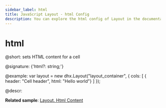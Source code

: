 ```yaml
---
sidebar_label: html
title: JavaScript Layout - html Config 
description: You can explore the html config of Layout in the documentation of the DHTMLX JavaScript UI library. Browse developer guides and API reference, try out code examples and live demos, and download a free 30-day evaluation version of DHTMLX Suite 7.
---
```


# html

@short: sets HTML content for a cell

@signature: {'html?: string;'}

@example:
var layout = new dhx.Layout("layout_container", {
    cols: [
      { header: "Cell header", html: "Hello world"}
    ]
});

@descr:

**Related sample**: [Layout. Html Content](https://snippet.dhtmlx.com/6x76kgyq)

[comment]: # (@related: layout/init.md#initialize-layout layout/cell_configuration.md#html-content)

